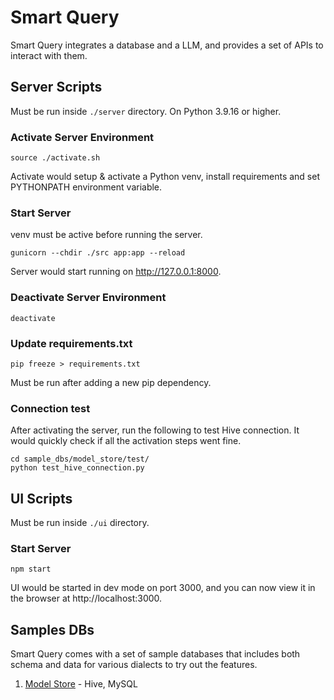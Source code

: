 # Smart Query

Smart Query integrates a database and a LLM, and provides a set of APIs to interact with them.

## Server Scripts

Must be run inside `./server` directory. On Python 3.9.16 or higher.

### Activate Server Environment
```
source ./activate.sh
```
Activate would setup & activate a Python venv, install requirements and set PYTHONPATH environment variable.

### Start Server
venv must be active before running the server.
```
gunicorn --chdir ./src app:app --reload
```

Server would start running on http://127.0.0.1:8000.

### Deactivate Server Environment
```
deactivate
```

### Update requirements.txt

```
pip freeze > requirements.txt
```
Must be run after adding a new pip dependency.

### Connection test

After activating the server, run the following to test Hive connection. It would quickly check if all the activation steps went fine.

```
cd sample_dbs/model_store/test/
python test_hive_connection.py
```

## UI Scripts

Must be run inside `./ui` directory.

### Start Server

```
npm start
```

UI would be started in dev mode on port 3000, and you can now view it in the browser at http://localhost:3000.

## Samples DBs

Smart Query comes with a set of sample databases that includes both schema and data for various dialects to try out the features.

1. [Model Store](./sample_dbs/model_store/README.md) - Hive, MySQL
